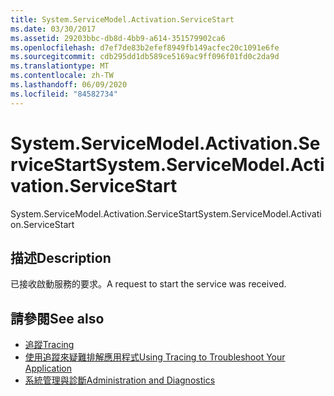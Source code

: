 ```yaml
---
title: System.ServiceModel.Activation.ServiceStart
ms.date: 03/30/2017
ms.assetid: 29203bbc-db8d-4bb9-a614-351579902ca6
ms.openlocfilehash: d7ef7de83b2efef8949fb149acfec20c1091e6fe
ms.sourcegitcommit: cdb295dd1db589ce5169ac9ff096f01fd0c2da9d
ms.translationtype: MT
ms.contentlocale: zh-TW
ms.lasthandoff: 06/09/2020
ms.locfileid: "84582734"
---
```

# <a name="systemservicemodelactivationservicestart"></a><span data-ttu-id="e0c4a-102">System.ServiceModel.Activation.ServiceStart</span><span class="sxs-lookup"><span data-stu-id="e0c4a-102">System.ServiceModel.Activation.ServiceStart</span></span>
<span data-ttu-id="e0c4a-103">System.ServiceModel.Activation.ServiceStart</span><span class="sxs-lookup"><span data-stu-id="e0c4a-103">System.ServiceModel.Activation.ServiceStart</span></span>  
  
## <a name="description"></a><span data-ttu-id="e0c4a-104">描述</span><span class="sxs-lookup"><span data-stu-id="e0c4a-104">Description</span></span>  
 <span data-ttu-id="e0c4a-105">已接收啟動服務的要求。</span><span class="sxs-lookup"><span data-stu-id="e0c4a-105">A request to start the service was received.</span></span>  
  
## <a name="see-also"></a><span data-ttu-id="e0c4a-106">請參閱</span><span class="sxs-lookup"><span data-stu-id="e0c4a-106">See also</span></span>

- [<span data-ttu-id="e0c4a-107">追蹤</span><span class="sxs-lookup"><span data-stu-id="e0c4a-107">Tracing</span></span>](index.md)
- [<span data-ttu-id="e0c4a-108">使用追蹤來疑難排解應用程式</span><span class="sxs-lookup"><span data-stu-id="e0c4a-108">Using Tracing to Troubleshoot Your Application</span></span>](using-tracing-to-troubleshoot-your-application.md)
- [<span data-ttu-id="e0c4a-109">系統管理與診斷</span><span class="sxs-lookup"><span data-stu-id="e0c4a-109">Administration and Diagnostics</span></span>](../index.md)
